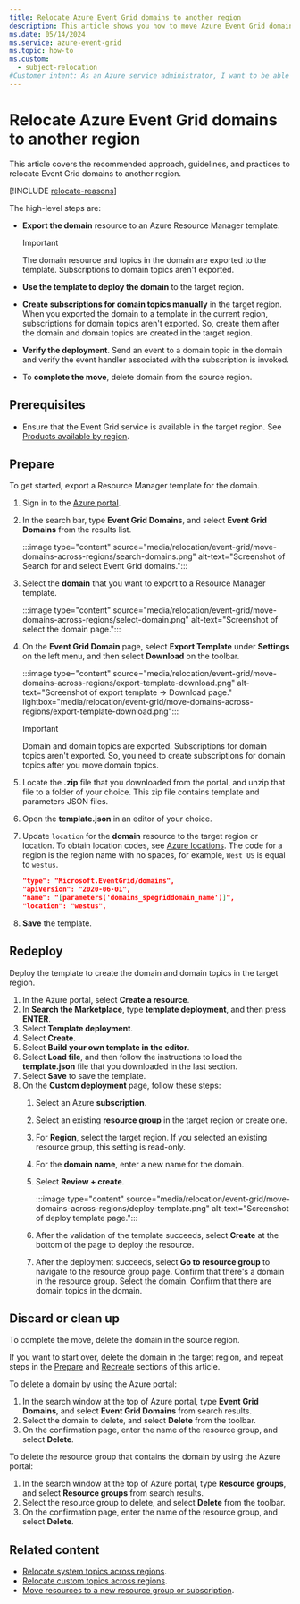 ```yaml
---
title: Relocate Azure Event Grid domains to another region
description: This article shows you how to move Azure Event Grid domains to another region.
ms.date: 05/14/2024
ms.service: azure-event-grid
ms.topic: how-to
ms.custom:
  - subject-relocation
#Customer intent: As an Azure service administrator, I want to be able to move Event Grid domains from one region to another region to have it closer to customers, to meet internal policy and governance requirements, or in response to capacity planning requirements. 
---
```


# Relocate Azure Event Grid domains to another region

This article covers the recommended approach, guidelines, and practices to relocate Event Grid domains to another region.

[!INCLUDE [relocate-reasons](./includes/service-relocation-reason-include.md)]

The high-level steps are:

- **Export the domain** resource to an Azure Resource Manager template.

    > [!IMPORTANT]
    > The domain resource and topics in the domain are exported to the template. Subscriptions to domain topics aren't exported.
- **Use the template to deploy the domain** to the target region.
- **Create subscriptions for domain topics manually** in the target region. When you exported the domain to a template in the current region, subscriptions for domain topics aren't exported. So, create them after the domain and domain topics are created in the target region.
- **Verify the deployment**. Send an event to a domain topic in the domain and verify the event handler associated with the subscription is invoked.
- To **complete the move**, delete domain from the source region.

## Prerequisites

- Ensure that the Event Grid service is available in the target region. See [Products available by region](https://azure.microsoft.com/global-infrastructure/services/?products=event-grid&regions=all).

## Prepare

To get started, export a Resource Manager template for the domain.

1. Sign in to the [Azure portal](https://portal.azure.com).
1. In the search bar, type **Event Grid Domains**, and select **Event Grid Domains** from the results list.

    :::image type="content" source="media/relocation/event-grid/move-domains-across-regions/search-domains.png" alt-text="Screenshot of Search for and select Event Grid domains.":::

1. Select the **domain** that you want to export to a Resource Manager template.

    :::image type="content" source="media/relocation/event-grid/move-domains-across-regions/select-domain.png" alt-text="Screenshot of select the domain page.":::

1. On the **Event Grid Domain** page, select **Export Template** under **Settings** on the left menu, and then select **Download** on the toolbar.

    :::image type="content" source="media/relocation/event-grid/move-domains-across-regions/export-template-download.png" alt-text="Screenshot of export template -> Download page." lightbox="media/relocation/event-grid/move-domains-across-regions/export-template-download.png":::

    > [!IMPORTANT]
    > Domain and domain topics are exported. Subscriptions for domain topics aren't exported. So, you need to create subscriptions for domain topics after you move domain topics.

1. Locate the **.zip** file that you downloaded from the portal, and unzip that file to a folder of your choice. This zip file contains template and parameters JSON files.
1. Open the **template.json** in an editor of your choice.
1. Update `location` for the **domain** resource to the target region or location. To obtain location codes, see [Azure locations](https://azure.microsoft.com/global-infrastructure/locations/). The code for a region is the region name with no spaces, for example, `West US` is equal to `westus`.

    ```json
    "type": "Microsoft.EventGrid/domains",
    "apiVersion": "2020-06-01",
    "name": "[parameters('domains_spegriddomain_name')]",
    "location": "westus",
    ```

1. **Save** the template.

## Redeploy

Deploy the template to create the domain and domain topics in the target region.

1. In the Azure portal, select **Create a resource**.
1. In **Search the Marketplace**, type **template deployment**, and then press **ENTER**.
1. Select **Template deployment**.
1. Select **Create**.
1. Select **Build your own template in the editor**.
1. Select **Load file**, and then follow the instructions to load the **template.json** file that you downloaded in the last section.
1. Select **Save** to save the template.
1. On the **Custom deployment** page, follow these steps:
    1. Select an Azure **subscription**.
    1. Select an existing **resource group** in the target region or create one.
    1. For **Region**, select the target region. If you selected an existing resource group, this setting is read-only.
    1. For the **domain name**, enter a new name for the domain.
    1. Select **Review + create**.

        :::image type="content" source="media/relocation/event-grid/move-domains-across-regions/deploy-template.png" alt-text="Screenshot of deploy template page.":::

    1. After the validation of the template succeeds, select **Create** at the bottom of the page to deploy the resource.
    1. After the deployment succeeds, select **Go to resource group** to navigate to the resource group page. Confirm that there's a domain in the resource group. Select the domain. Confirm that there are domain topics in the domain.

## Discard or clean up

To complete the move, delete the domain in the source region.  

If you want to start over, delete the domain in the target region, and repeat steps in the [Prepare](#prepare) and [Recreate](#redeploy) sections of this article.

To delete a domain by using the Azure portal:

1. In the search window at the top of Azure portal, type **Event Grid Domains**, and select **Event Grid Domains** from search results.
1. Select the domain to delete, and select **Delete** from the toolbar.
1. On the confirmation page, enter the name of the resource group, and select **Delete**.  

To delete the resource group that contains the domain by using the Azure portal:

1. In the search window at the top of Azure portal, type **Resource groups**, and select **Resource groups** from search results.
1. Select the resource group to delete, and select **Delete** from the toolbar.
1. On the confirmation page, enter the name of the resource group, and select **Delete**.  

## Related content

- [Relocate system topics across regions](relocation-event-grid-system-topics.md).
- [Relocate custom topics across regions](relocation-event-grid-custom-topics.md).
- [Move resources to a new resource group or subscription](../azure-resource-manager/management/move-resource-group-and-subscription.md).
